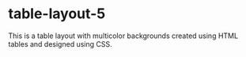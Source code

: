 # table-layout-5
This is a table layout with multicolor backgrounds created using HTML tables and designed using CSS. 
